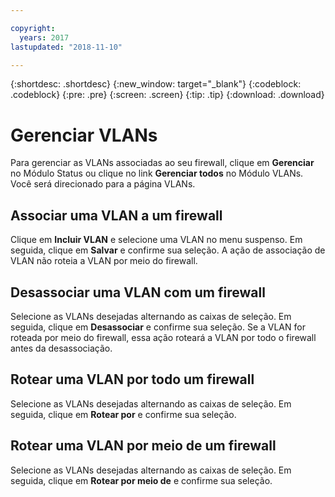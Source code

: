 ```yaml
---

copyright:
  years: 2017
lastupdated: "2018-11-10"

---
```


{:shortdesc: .shortdesc}
{:new_window: target="_blank"}
{:codeblock: .codeblock}
{:pre: .pre}
{:screen: .screen}
{:tip: .tip}
{:download: .download}

# Gerenciar VLANs

Para gerenciar as VLANs associadas ao seu firewall, clique em **Gerenciar** no Módulo Status ou clique no link **Gerenciar todos** no Módulo VLANs. Você será direcionado para a página VLANs.

## Associar uma VLAN a um firewall

Clique em **Incluir VLAN** e selecione uma VLAN no menu suspenso. Em seguida, clique em **Salvar** e confirme sua seleção.
A ação de associação de VLAN não roteia a VLAN por meio do firewall.

## Desassociar uma VLAN com um firewall

Selecione as VLANs desejadas alternando as caixas de seleção. Em seguida, clique em **Desassociar** e confirme sua seleção.
Se a VLAN for roteada por meio do firewall, essa ação roteará a VLAN por todo o firewall antes da desassociação.

## Rotear uma VLAN por todo um firewall

Selecione as VLANs desejadas alternando as caixas de seleção. Em seguida, clique em **Rotear por** e confirme sua seleção.

## Rotear uma VLAN por meio de um firewall

Selecione as VLANs desejadas alternando as caixas de seleção. Em seguida, clique em **Rotear por meio de** e confirme sua seleção.
